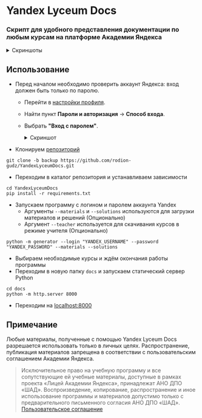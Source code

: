 # Yandex Lyceum Docs
### Скрипт для удобного представления документации по любым курсам на платформе **Академии Яндекса**

<details>
  <summary>Скриншоты</summary>

![Courses_Page](https://user-images.githubusercontent.com/67208948/169401617-61e65220-09fc-40af-b6c8-a180538d1b1c.png)
![Lessons_Page](https://user-images.githubusercontent.com/67208948/169401794-400cdb54-f51f-456d-872b-3a256873b98a.png)
![Lesson Page](https://user-images.githubusercontent.com/67208948/169401888-6525a357-983e-4562-824b-c710a66d7478.png)
![Task Page](https://user-images.githubusercontent.com/67208948/169401972-28d901ea-27c9-4a8e-8e26-268bc3efa652.png)
![Material Page](https://user-images.githubusercontent.com/67208948/169402055-a06f8a85-eac6-45b6-9bef-fd5ff025d494.png)

</details>

## Использование
* Перед началом необходимо проверить аккаунт Яндекса: вход должен быть только по паролю.
  * Перейти в [настройки профиля](https://passport.yandex.ru).
  * Найти пункт **Пароли и авторизация** -> **Способ входа**.
  * Выбрать **"Вход с паролем"**.
    <details>
    <summary>Скриншот</summary>

    ![Courses_Page](https://user-images.githubusercontent.com/70765138/170548269-2c22fc24-4dde-42db-8bc4-098ebc2b4135.jpeg)
    
    </details>
  
  
* Клонируем [репозиторий](https://github.com/rodion-gudz/YandexLyceumDocs)
```shell
git clone -b backup https://github.com/rodion-gudz/YandexLyceumDocs.git
```
* Переходим в каталог репозитория и устанавливаем зависимости
```shell
cd YandexLyceumDocs
pip install -r requirements.txt
```
* Запускаем программу с логином и паролем аккаунта Yandex 
  * Аргументы `--materials` и `--solutions` используются для загрузки материалов и решений (Опционально)
  * Аргумент `--teacher` используется для скачивания курсов в режиме учителя (Опционально)
```shell
python -m generator --login "YANDEX_USERNAME" --password "YANDEX_PASSWORD" --materials --solutions
```
* Выбираем необходимые курсы и ждём окончания работы программы
* Переходим в новую папку `docs` и запускаем статический сервер Python
```shell
cd docs
python -m http.server 8000
```
* Переходим на [localhost:8000](http://localhost:8000)

## Примечание
Любые материалы, полученные с помощью Yandex Lyceum Docs разрешается использовать только в личных целях.
Распространение, публикация материалов запрещена в соответствии с пользовательским соглашением Академии Яндекса.
> Исключительное право на учебную программу и все сопутствующие ей учебные материалы, доступные в рамках проекта «Лицей Академии Яндекса», принадлежат АНО ДПО «ШАД». Воспроизведение, копирование, распространение и иное использование программы и материалов допустимо только с предварительного письменного согласия АНО ДПО «ШАД».
> [Пользовательское соглашение](https://yandex.ru/legal/lms_termsofuse/)
